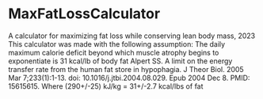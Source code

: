 # MaxFatLossCalculator
A calculator for maximizing fat loss while conserving lean body mass, 2023
This calculator was made with the following assumption:
  The daily maximum calorie deficit beyond which muscle atrophy begins to exponentiate is 31 kcal/lb of body fat
  Alpert SS. A limit on the energy transfer rate from the human fat store in hypophagia. J Theor Biol. 2005 Mar 7;233(1):1-13. doi: 10.1016/j.jtbi.2004.08.029. Epub 2004 Dec 8. PMID: 15615615.
  Where (290+/-25) kJ/kg = 31+/-2.7 kcal/lbs of fat
